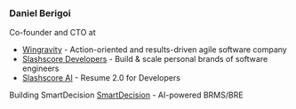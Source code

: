 ### Daniel Berigoi
Co-founder and CTO at
- [Wingravity](https://www.wingravity.com) - Action-oriented and results-driven agile software company
- [Slashscore Developers](https://www.slashscore.com) - Build & scale personal brands of software engineers
- [Slashscore AI](https://www.slashscore.ai) - Resume 2.0 for Developers

Building SmartDecision [SmartDecision](https://www.smartdecision.io) - AI-powered BRMS/BRE
